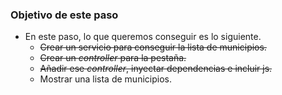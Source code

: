 ### Objetivo de este paso

- En este paso, lo que queremos conseguir es lo siguiente.
    - ~~Crear un servicio para conseguir la lista de municipios.~~
    - ~~Crear un *controller* para la pestaña.~~
    - ~~Añadir ese *controller*, inyectar dependencias e incluir js.~~
    - Mostrar una lista de municipios.
